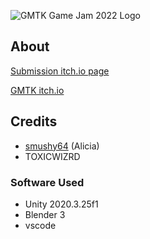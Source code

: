 ![GMTK Game Jam 2022 Logo](/branding/GMTK_logo_400x220.png)
## About

[Submission itch.io page]()

[GMTK itch.io](https://itch.io/jam/gmtk-jam-2022)

## Credits
- [smushy64](https://github.com/smushy64) (Alicia)
- TOXICWIZRD
### Software Used
- Unity 2020.3.25f1
- Blender 3
- vscode